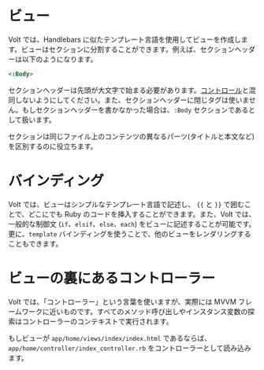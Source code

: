 # ビュー

Volt では、Handlebars に似たテンプレート言語を使用してビューを作成します。ビューはセクションに分割することができます。例えば、セクションヘッダーは以下のようになります。

```html
<:Body>
```

セクションヘッダーは先頭が大文字で始まる必要があります。[コントロール](#コントロール)と混同しないようにしてください。また、セクションヘッダーに閉じタグは使いません。もしセクションヘッダーを書かなかった場合は、```:Body``` セクションであるとして扱います。

セクションは同じファイル上のコンテンツの異なるパーツ(タイトルと本文など)を区別するのに役立ちます。

# バインディング

Volt では、ビューはシンプルなテンプレート言語で記述し、 ```{{``` と ```}}``` で囲むことで、どこにでも Ruby のコードを挿入することができます。また、Volt では、一般的な制御文 (```if```、```elsif```、```else```、```each```) をビューに記述することが可能です。更に、```template``` バインディングを使うことで、他のビューをレンダリングすることもできます。

# ビューの裏にあるコントローラー

Volt では、「コントローラー」という言葉を使いますが、実際には MVVM フレームワークに近いものです。すべてのメソッド呼び出しやインスタンス変数の探索はコントローラーのコンテキストで実行されます。

もしビューが ```app/home/views/index/index.html``` であるならば、```app/home/controller/index_controller.rb``` をコントローラーとして読み込みます。

